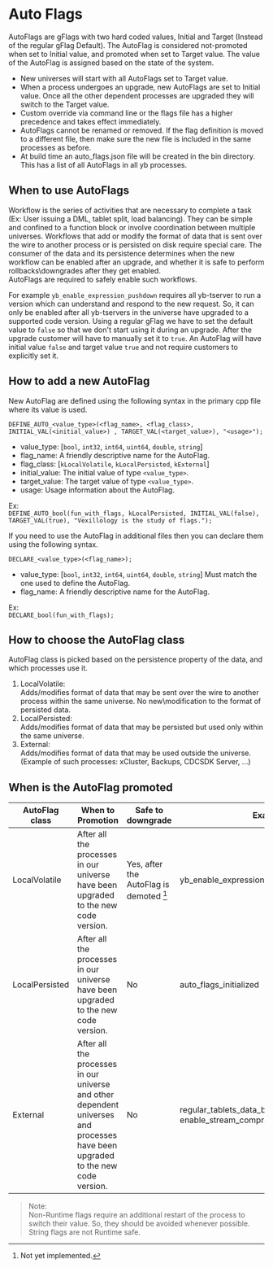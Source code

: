 # Auto Flags

AutoFlags are gFlags with two hard coded values, Initial and Target (Instead of the regular gFlag Default). The AutoFlag is considered not-promoted when set to Initial value, and promoted when set to Target value. The value of the AutoFlag is assigned based on the state of the system.
- New universes will start with all AutoFlags set to Target value.
- When a process undergoes an upgrade, new AutoFlags are set to Initial value. Once all the other dependent processes are upgraded they will switch to the Target value.
- Custom override via command line or the flags file has a higher precedence and takes effect immediately.
- AutoFlags cannot be renamed or removed. If the flag definition is moved to a different file, then make sure the new file is included in the same processes as before.
- At build time an auto_flags.json file will be created in the bin directory. This has a list of all AutoFlags in all yb processes.

## When to use AutoFlags

Workflow is the series of activities that are necessary to complete a task (Ex: User issuing a DML, tablet split, load balancing). They can be simple and confined to a function block or involve coordination between multiple universes. Workflows that add or modify the format of data that is sent over the wire to another process or is persisted on disk require special care. The consumer of the data and its persistence determines when the new workflow can be enabled after an upgrade, and whether it is safe to perform rollbacks\downgrades after they get enabled.  
AutoFlags are required to safely enable such workflows.  

For example `yb_enable_expression_pushdown` requires all yb-tserver to run a version which can understand and respond to the new request. So, it can only be enabled after all yb-tservers in the universe have upgraded to a supported code version. Using a regular gFlag we have to set the default value to `false` so that we don't start using it during an upgrade. After the upgrade customer will have to manually set it to `true`. An AutoFlag will have initial value `false` and target value `true` and not require customers to explicitly set it.

## How to add a new AutoFlag

New AutoFlag are defined using the following syntax in the primary cpp file where its value is used.

`DEFINE_AUTO_<value_type>(<flag_name>, <flag_class>, INITIAL_VAL(<initial_value>) , TARGET_VAL(<target_value>), "<usage>");`

- value_type: [`bool`, `int32`, `int64`, `uint64`, `double`, `string`]
- flag_name: A friendly descriptive name for the AutoFlag.
- flag_class: [`kLocalVolatile`, `kLocalPersisted`, `kExternal`]
- initial_value: The initial value of type `<value_type>`.
- target_value: The target value of type `<value_type>`.
- usage: Usage information about the AutoFlag.

Ex:  
`DEFINE_AUTO_bool(fun_with_flags, kLocalPersisted, INITIAL_VAL(false), TARGET_VAL(true), "Vexillology is the study of flags.");`


If you need to use the AutoFlag in additional files then you can declare them  using the following syntax.

`DECLARE_<value_type>(<flag_name>);`

- value_type: [`bool`, `int32`, `int64`, `uint64`, `double`, `string`] Must match the one used to define the AutoFlag.
- flag_name: A friendly descriptive name for the AutoFlag.

Ex:  
`DECLARE_bool(fun_with_flags);`

## How to choose the AutoFlag class

AutoFlag class is picked based on the persistence property of the data, and which processes use it.
1. LocalVolatile:  
    Adds/modifies format of data that may be sent over the wire to another process within the same universe. No new\modification to the format of persisted data.
2. LocalPersisted:  
    Adds/modifies format of data that may be persisted but used only within the same universe.
3. External:  
    Adds/modifies format of data that may be used outside the universe. (Example of such processes: xCluster, Backups, CDCSDK Server, ...)

## When is the AutoFlag promoted

| AutoFlag class    | When to Promotion     | Safe to downgrade | Examples  |
| ---               | ---                   | ---               | ---      |
| LocalVolatile     | After all the processes in our universe have been upgraded to the new code version.   | Yes, after the AutoFlag is demoted [^1] | yb_enable_expression_pushdown |
| LocalPersisted    | After all the processes in our universe have been upgraded to the new code version.   | No | auto_flags_initialized |
| External          | After all the processes in our universe and other dependent universes and processes have been upgraded to the new code version.   | No | regular_tablets_data_block_key_value_encoding, enable_stream_compression |

[^1]: Not yet implemented.

>Note:  
>Non-Runtime flags require an additional restart of the process to switch their value. So, they should be avoided whenever possible.  
>String flags are not Runtime safe.
